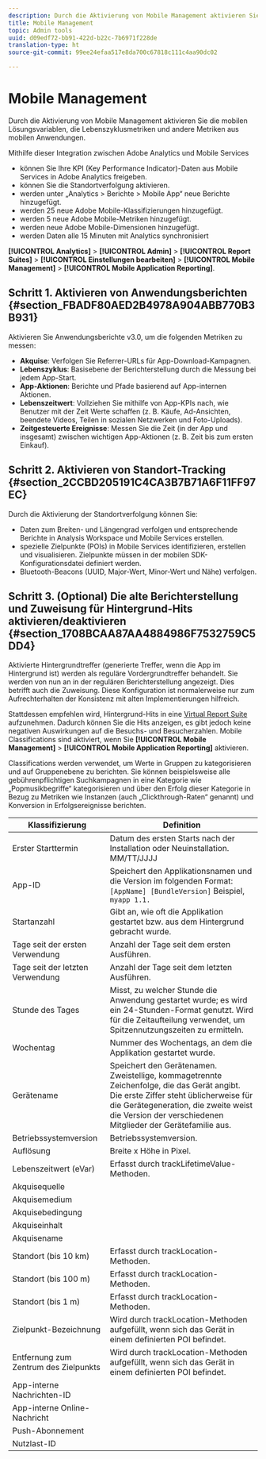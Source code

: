 ```yaml
---
description: Durch die Aktivierung von Mobile Management aktivieren Sie die mobilen Lösungsvariablen, die Lebenszyklusmetriken und andere Metriken aus mobilen Anwendungen.
title: Mobile Management
topic: Admin tools
uuid: d09edf72-bb91-422d-b22c-7b6971f228de
translation-type: ht
source-git-commit: 99ee24efaa517e8da700c67818c111c4aa90dc02

---
```



# Mobile Management

Durch die Aktivierung von Mobile Management aktivieren Sie die mobilen Lösungsvariablen, die Lebenszyklusmetriken und andere Metriken aus mobilen Anwendungen.

Mithilfe dieser Integration zwischen Adobe Analytics und Mobile Services

* können Sie Ihre KPI (Key Performance Indicator)-Daten aus Mobile Services in Adobe Analytics freigeben.
* können Sie die Standortverfolgung aktivieren.
* werden unter „Analytics > Berichte > Mobile App“ neue Berichte hinzugefügt.
* werden 25 neue Adobe Mobile-Klassifizierungen hinzugefügt.
* werden 5 neue Adobe Mobile-Metriken hinzugefügt.
* werden neue Adobe Mobile-Dimensionen hinzugefügt.
* werden Daten alle 15 Minuten mit Analytics synchronisiert

**[!UICONTROL Analytics]** > **[!UICONTROL Admin]** > **[!UICONTROL Report Suites]** > **[!UICONTROL Einstellungen bearbeiten]** > **[!UICONTROL Mobile Management]** > **[!UICONTROL Mobile Application Reporting]**.

## Schritt 1. Aktivieren von Anwendungsberichten {#section_FBADF80AED2B4978A904ABB770B3B931}

Aktivieren Sie Anwendungsberichte v3.0, um die folgenden Metriken zu messen:

* **Akquise**: Verfolgen Sie Referrer-URLs für App-Download-Kampagnen.
* **Lebenszyklus**: Basisebene der Berichterstellung durch die Messung bei jedem App-Start.
* **App-Aktionen**: Berichte und Pfade basierend auf App-internen Aktionen.
* **Lebenszeitwert**: Vollziehen Sie mithilfe von App-KPIs nach, wie Benutzer mit der Zeit Werte schaffen (z. B. Käufe, Ad-Ansichten, beendete Videos, Teilen in sozialen Netzwerken und Foto-Uploads).
* **Zeitgesteuerte Ereignisse**: Messen Sie die Zeit (in der App und insgesamt) zwischen wichtigen App-Aktionen (z. B. Zeit bis zum ersten Einkauf).

## Schritt 2. Aktivieren von Standort-Tracking {#section_2CCBD205191C4CA3B7B71A6F11FF97EC}

Durch die Aktivierung der Standortverfolgung können Sie:

* Daten zum Breiten- und Längengrad verfolgen und entsprechende Berichte in Analysis Workspace und Mobile Services erstellen.
* spezielle Zielpunkte (POIs) in Mobile Services identifizieren, erstellen und visualisieren. Zielpunkte müssen in der mobilen SDK-Konfigurationsdatei definiert werden.
* Bluetooth-Beacons (UUID, Major-Wert, Minor-Wert und Nähe) verfolgen.

## Schritt 3. (Optional) Die alte Berichterstellung und Zuweisung für Hintergrund-Hits aktivieren/deaktivieren {#section_1708BCAA87AA4884986F7532759C5DD4}

Aktivierte Hintergrundtreffer (generierte Treffer, wenn die App im Hintergrund ist) werden als reguläre Vordergrundtreffer behandelt. Sie werden von nun an in der regulären Berichterstellung angezeigt. Dies betrifft auch die Zuweisung. Diese Konfiguration ist normalerweise nur zum Aufrechterhalten der Konsistenz mit alten Implementierungen hilfreich.

Stattdessen empfehlen wird, Hintergrund-Hits in eine [Virtual Report Suite](/help/components/vrs/vrs-about.md) aufzunehmen. Dadurch können Sie die Hits anzeigen, es gibt jedoch keine negativen Auswirkungen auf die Besuchs- und Besucherzahlen.
Mobile Classifications sind aktiviert, wenn Sie **[!UICONTROL Mobile Management]** > **[!UICONTROL Mobile Application Reporting]** aktivieren.

Classifications werden verwendet, um Werte in Gruppen zu kategorisieren und auf Gruppenebene zu berichten. Sie können beispielsweise alle gebührenpflichtigen Suchkampagnen in eine Kategorie wie „Popmusikbegriffe“ kategorisieren und über den Erfolg dieser Kategorie in Bezug zu Metriken wie Instanzen (auch „Clickthrough-Raten“ genannt) und Konversion in Erfolgsereignisse berichten.

| Klassifizierung | Definition |
|--- |--- |
| Erster Starttermin | Datum des ersten Starts nach der Installation oder Neuinstallation.   MM/TT/JJJJ |
| App-ID | Speichert den Applikationsnamen und die Version im folgenden Format:   `[AppName] [BundleVersion]`  Beispiel, `myapp 1.1.` |
| Startanzahl | Gibt an, wie oft die Applikation gestartet bzw. aus dem Hintergrund gebracht wurde. |
| Tage seit der ersten Verwendung | Anzahl der Tage seit dem ersten Ausführen. |
| Tage seit der letzten Verwendung | Anzahl der Tage seit dem letzten Ausführen. |
| Stunde des Tages | Misst, zu welcher Stunde die Anwendung gestartet wurde; es wird ein 24-Stunden-Format genutzt. Wird für die Zeitaufteilung verwendet, um Spitzennutzungszeiten zu ermitteln. |
| Wochentag | Nummer des Wochentags, an dem die Applikation gestartet wurde. |
| Gerätename | Speichert den Gerätenamen.  Zweistellige, kommagetrennte Zeichenfolge, die das Gerät angibt. Die erste Ziffer steht üblicherweise für die Gerätegeneration, die zweite weist die Version der verschiedenen Mitglieder der Gerätefamilie aus. |
| Betriebssystemversion | Betriebssystemversion. |
| Auflösung | Breite x Höhe in Pixel. |
| Lebenszeitwert (eVar) | Erfasst durch trackLifetimeValue-Methoden. |
| Akquisequelle |  |
| Akquisemedium |  |
| Akquisebedingung |  |
| Akquiseinhalt |  |
| Akquisename |  |
| Standort (bis 10 km) | Erfasst durch trackLocation-Methoden. |
| Standort (bis 100 m) | Erfasst durch trackLocation-Methoden. |
| Standort (bis 1 m) | Erfasst durch trackLocation-Methoden. |
| Zielpunkt-Bezeichnung | Wird durch trackLocation-Methoden aufgefüllt, wenn sich das Gerät in einem definierten POI befindet. |
| Entfernung zum Zentrum des Zielpunkts | Wird durch trackLocation-Methoden aufgefüllt, wenn sich das Gerät in einem definierten POI befindet. |
| App-interne Nachrichten-ID |  |
| App-interne Online-Nachricht |  |
| Push-Abonnement |  |
| Nutzlast-ID |  |

